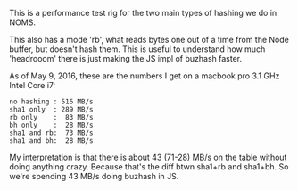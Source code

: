 This is a performance test rig for the two main types of hashing we do in NOMS.

This also has a mode 'rb', what reads bytes one out of a time from the Node
buffer, but doesn't hash them. This is useful to understand how much
'headrooom' there is just making the JS impl of buzhash faster.

As of May 9, 2016, these are the numbers I get on a macbook pro 3.1 GHz Intel
Core i7:

```
no hashing : 516 MB/s
sha1 only  : 289 MB/s
rb only    :  83 MB/s
bh only    :  28 MB/s
sha1 and rb:  73 MB/s
sha1 and bh:  28 MB/s
```

My interpretation is that there is about 43 (71-28) MB/s on the table without
doing anything crazy. Because that's the diff btwn sha1+rb and sha1+bh. So
we're spending 43 MB/s doing buzhash in JS.
